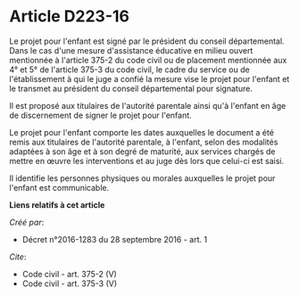 # Article D223-16

Le projet pour l'enfant est signé par le président du conseil départemental. Dans le cas d'une mesure d'assistance éducative
en milieu ouvert mentionnée à l'article 375-2 du code civil ou de placement mentionnée aux 4° et 5° de l'article 375-3 du
code civil, le cadre du service ou de l'établissement à qui le juge a confié la mesure vise le projet pour l'enfant et le
transmet au président du conseil départemental pour signature. 

Il est proposé aux titulaires de l'autorité parentale ainsi qu'à l'enfant en âge de discernement de signer le projet pour
l'enfant. 

Le projet pour l'enfant comporte les dates auxquelles le document a été remis aux titulaires de l'autorité parentale, à
l'enfant, selon des modalités adaptées à son âge et à son degré de maturité, aux services chargés de mettre en œuvre les
interventions et au juge dès lors que celui-ci est saisi. 

Il identifie les personnes physiques ou morales auxquelles le projet pour l'enfant est communicable.

**Liens relatifs à cet article**

_Créé par_:

  - Décret n°2016-1283 du 28 septembre 2016 - art. 1

_Cite_:

  - Code civil - art. 375-2 (V)
  - Code civil - art. 375-3 (V)
